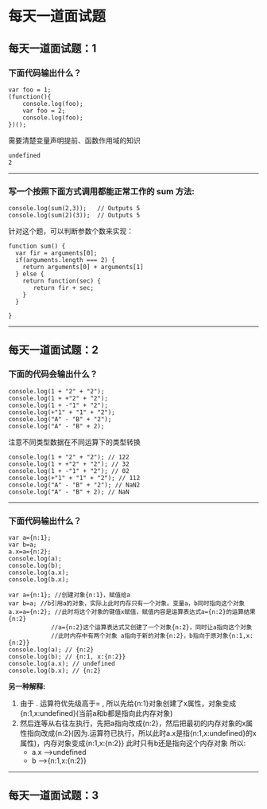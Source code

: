 # 每天一道面试题

## 每天一道面试题：1

### 下面代码输出什么？
```
var foo = 1;
(function(){
	console.log(foo);
	var foo = 2;
	console.log(foo);
})();
```

需要清楚变量声明提前、函数作用域的知识
```
undefined
2
```

***

### 写一个按照下面方式调用都能正常工作的 sum 方法:
```
console.log(sum(2,3));   // Outputs 5
console.log(sum(2)(3));  // Outputs 5
```
针对这个题，可以判断参数个数来实现：
```
function sum() {
  var fir = arguments[0];
  if(arguments.length === 2) {
    return arguments[0] + arguments[1]
  } else {
    return function(sec) {
       return fir + sec;
    }
  }
 
}
```

***

## 每天一道面试题：2

### 下面的代码会输出什么？

```
console.log(1 + "2" + "2");
console.log(1 + +"2" + "2");
console.log(1 + -"1" + "2");
console.log(+"1" + "1" + "2");
console.log("A" - "B" + "2");
console.log("A" - "B" + 2);
```

注意不同类型数据在不同运算下的类型转换

```
console.log(1 + "2" + "2"); // 122
console.log(1 + +"2" + "2"); // 32
console.log(1 + -"1" + "2"); // 02
console.log(+"1" + "1" + "2"); // 112
console.log("A" - "B" + "2"); // NaN2
console.log("A" - "B" + 2); // NaN
```

***

### 下面代码输出什么？

```
var a={n:1}; 
var b=a; 
a.x=a={n:2}; 
console.log(a);
console.log(b);
console.log(a.x); 
console.log(b.x);
```

```
var a={n:1}; //创建对象{n:1}，赋值给a
var b=a; //b引用a的对象，实际上此时内存只有一个对象。变量a，b同时指向这个对象
a.x=a={n:2}; //此时将这个对象的键值x赋值，赋值内容是运算表达式a={n:2}的运算结果{n:2}
			//a={n:2}这个运算表达式又创建了一个对象{n:2}，同时让a指向这个对象
			//此时内存中有两个对象 a指向于新的对象{n:2}，b指向于原对象{n:1,x:{n:2}}
console.log(a); // {n:2}
console.log(b); // {n:1, x:{n:2}}
console.log(a.x); // undefined
console.log(b.x); // {n:2}
```
**另一种解释:**

1. 由于 . 运算符优先级高于= , 所以先给{n:1}对象创建了x属性，对象变成{n:1,x:undefined}(当前a和b都是指向此内存对象)
2. 然后连等从右往左执行，先把a指向改成{n:2}，然后把最初的内存对象的x属性指向改成{n:2}(因为.运算符已执行，所以此时a.x是指{n:1,x:undefined}的x属性)，内存对象变成{n:1,x:{n:2}}
此时只有b还是指向这个内存对象  所以:
	- a.x  -->undefined
	- b -->{n:1,x:{n:2}}

***

## 每天一道面试题：3

